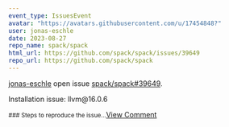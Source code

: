 ```yaml
---
event_type: IssuesEvent
avatar: "https://avatars.githubusercontent.com/u/17454848?"
user: jonas-eschle
date: 2023-08-27
repo_name: spack/spack
html_url: https://github.com/spack/spack/issues/39649
repo_url: https://github.com/spack/spack
---
```


<a href='https://github.com/jonas-eschle' target='_blank'>jonas-eschle</a> open issue <a href='https://github.com/spack/spack/issues/39649' target='_blank'>spack/spack#39649</a>.

<p>Installation issue: llvm@16.0.6</p><small>### Steps to reproduce the issue...</small><a href='https://github.com/spack/spack/issues/39649' target='_blank'>View Comment</a>